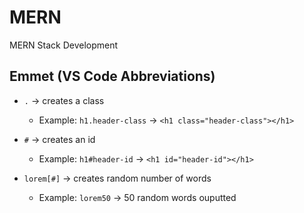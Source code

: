 # MERN

MERN Stack Development

## Emmet (VS Code Abbreviations)

- `.` &rarr; creates a class

  - Example: `h1.header-class` &rarr; `<h1 class="header-class"></h1>`

- `#` &rarr; creates an id

  - Example: `h1#header-id` &rarr; `<h1 id="header-id"></h1>`

- `lorem[#]` &rarr; creates random number of words
  - Example: `lorem50` &rarr; 50 random words ouputted

